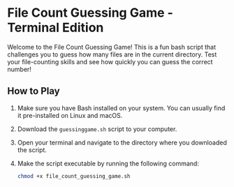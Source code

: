 # File Count Guessing Game - Terminal Edition

Welcome to the File Count Guessing Game! This is a fun bash script that challenges you to guess how many files are in the current directory. Test your file-counting skills and see how quickly you can guess the correct number!

## How to Play

1. Make sure you have Bash installed on your system. You can usually find it pre-installed on Linux and macOS.

2. Download the `guessinggame.sh` script to your computer.

3. Open your terminal and navigate to the directory where you downloaded the script.

4. Make the script executable by running the following command:

   ```bash
   chmod +x file_count_guessing_game.sh
